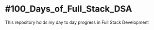 # #100_Days_of_Full_Stack_DSA
This repository holds my day to day progress in Full Stack Development

